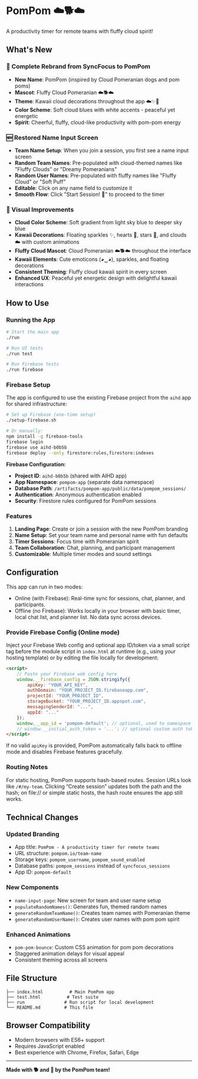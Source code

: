 # PomPom ☁️🐕☁️

A productivity timer for remote teams with fluffy cloud spirit!

## What's New

### 🎉 Complete Rebrand from SyncFocus to PomPom
- **New Name**: PomPom (inspired by Cloud Pomeranian dogs and pom poms)
- **Mascot**: Fluffy Cloud Pomeranian ☁️🐕☁️
- **Theme**: Kawaii cloud decorations throughout the app ☁️✨💖
- **Color Scheme**: Soft cloud blues with white accents - peaceful yet energetic
- **Spirit**: Cheerful, fluffy, cloud-like productivity with pom-pom energy

### 🆕 Restored Name Input Screen
- **Team Name Setup**: When you join a session, you first see a name input screen
- **Random Team Names**: Pre-populated with cloud-themed names like "Fluffy Clouds" or "Dreamy Pomeranians"
- **Random User Names**: Pre-populated with fluffy names like "Fluffy Cloud" or "Soft Puff"
- **Editable**: Click on any name field to customize it
- **Smooth Flow**: Click "Start Session! 🎉" to proceed to the timer

### 🎨 Visual Improvements
- **Cloud Color Scheme**: Soft gradient from light sky blue to deeper sky blue
- **Kawaii Decorations**: Floating sparkles ✨, hearts 💖, stars 💫, and clouds ☁️ with custom animations
- **Fluffy Cloud Mascot**: Cloud Pomeranian ☁️🐕☁️ throughout the interface
- **Kawaii Elements**: Cute emoticons (◕‿◕), sparkles, and floating decorations
- **Consistent Theming**: Fluffy cloud kawaii spirit in every screen
- **Enhanced UX**: Peaceful yet energetic design with delightful kawaii interactions

## How to Use

### Running the App
```bash
# Start the main app
./run

# Run UI tests
./run test

# Run Firebase tests
./run firebase
```

### Firebase Setup
The app is configured to use the existing Firebase project from the `aihd` app for shared infrastructure:

```bash
# Set up Firebase (one-time setup)
./setup-firebase.sh

# Or manually:
npm install -g firebase-tools
firebase login
firebase use aihd-b0b5b
firebase deploy --only firestore:rules,firestore:indexes
```

**Firebase Configuration:**
- **Project ID**: `aihd-b0b5b` (shared with AIHD app)
- **App Namespace**: `pompom-app` (separate data namespace)
- **Database Path**: `/artifacts/pompom-app/public/data/pompom_sessions/`
- **Authentication**: Anonymous authentication enabled
- **Security**: Firestore rules configured for PomPom sessions

### Features
1. **Landing Page**: Create or join a session with the new PomPom branding
2. **Name Setup**: Set your team name and personal name with fun defaults
3. **Timer Sessions**: Focus time with Pomeranian spirit
4. **Team Collaboration**: Chat, planning, and participant management
5. **Customizable**: Multiple timer modes and sound settings

## Configuration

This app can run in two modes:

- Online (with Firebase): Real-time sync for sessions, chat, planner, and participants.
- Offline (no Firebase): Works locally in your browser with basic timer, local chat list, and planner list. No data sync across devices.

### Provide Firebase Config (Online mode)

Inject your Firebase Web config and optional app ID/token via a small script tag before the module script in `index.html` at runtime (e.g., using your hosting template) or by editing the file locally for development:

```html
<script>
	// Paste your Firebase web config here
	window.__firebase_config = JSON.stringify({
		apiKey: "YOUR_API_KEY",
		authDomain: "YOUR_PROJECT_ID.firebaseapp.com",
		projectId: "YOUR_PROJECT_ID",
		storageBucket: "YOUR_PROJECT_ID.appspot.com",
		messagingSenderId: "...",
		appId: "..."
	});
	window.__app_id = 'pompom-default'; // optional, used to namespace Firestore paths
	// window.__initial_auth_token = '...'; // optional custom auth token
</script>
```

If no valid `apiKey` is provided, PomPom automatically falls back to offline mode and disables Firebase features gracefully.

### Routing Notes

For static hosting, PomPom supports hash-based routes. Session URLs look like `/#/my-team`. Clicking “Create session” updates both the path and the hash; on file:// or simple static hosts, the hash route ensures the app still works.

## Technical Changes

### Updated Branding
- App title: `PomPom - A productivity timer for remote teams`
- URL structure: `pompom.io/team-name`
- Storage keys: `pompom_username`, `pompom_sound_enabled`
- Database paths: `pompom_sessions` instead of `syncfocus_sessions`
- App ID: `pompom-default`

### New Components
- `name-input-page`: New screen for team and user name setup
- `populateRandomNames()`: Generates fun, themed random names
- `generateRandomTeamName()`: Creates team names with Pomeranian theme
- `generateRandomUserName()`: Creates user names with pom pom spirit

### Enhanced Animations
- `pom-pom-bounce`: Custom CSS animation for pom pom decorations
- Staggered animation delays for visual appeal
- Consistent theming across all screens

## File Structure
```
├── index.html          # Main PomPom app
├── test.html          # Test suite
├── run               # Run script for local development
└── README.md         # This file
```

## Browser Compatibility
- Modern browsers with ES6+ support
- Requires JavaScript enabled
- Best experience with Chrome, Firefox, Safari, Edge

---

**Made with 🐕 and 🎀 by the PomPom team!**
